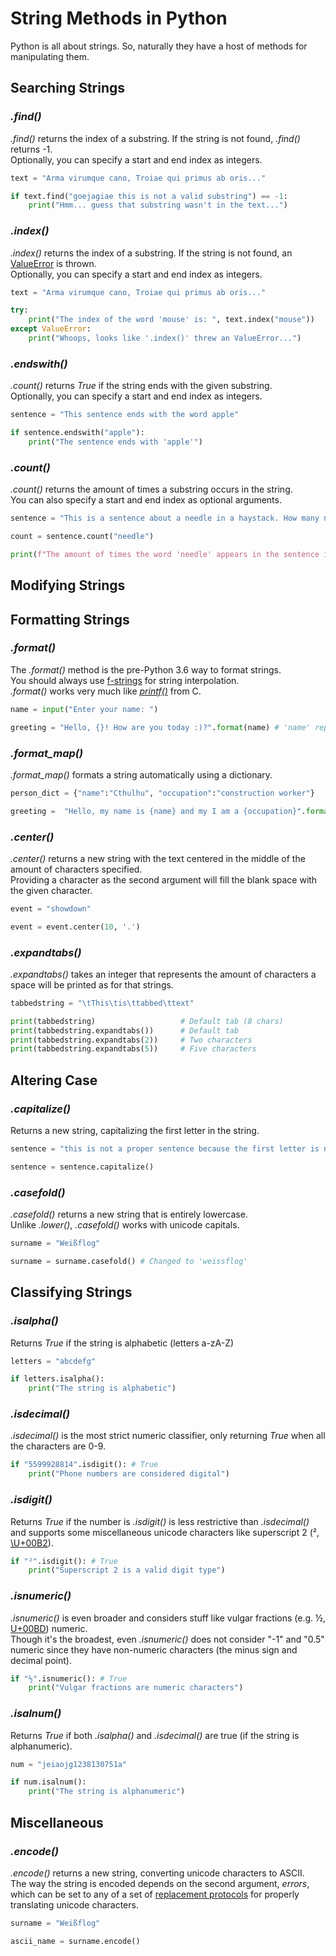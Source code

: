 # String Methods in Python
Python is all about strings. So, naturally they have a host of methods for manipulating them.

## Searching Strings

### _.find()_
_.find()_ returns the index of a substring. If the string is not found, _.find()_ returns -1. <br />
Optionally, you can specify a start and end index as integers. 

```Python
text = "Arma virumque cano, Troiae qui primus ab oris..."

if text.find("goejagiae this is not a valid substring") == -1:
    print("Hmm... guess that substring wasn't in the text...")
```

### _.index()_
_.index()_ returns the index of a substring. If the string is not found, an [ValueError](https://docs.python.org/3/library/exceptions.html#ValueError) is thrown. <br />
Optionally, you can specify a start and end index as integers. 

```Python
text = "Arma virumque cano, Troiae qui primus ab oris..."

try:
    print("The index of the word 'mouse' is: ", text.index("mouse"))
except ValueError:
    print("Whoops, looks like '.index()' threw an ValueError...")
```

### _.endswith()_
_.count()_ returns _True_ if the string ends with the given substring. <br />
Optionally, you can specify a start and end index as integers. 

```Python
sentence = "This sentence ends with the word apple"

if sentence.endswith("apple"):
    print("The sentence ends with 'apple'")
```

### _.count()_
_.count()_ returns the amount of times a substring occurs in the string. <br />
You can also specify a start and end index as optional arguments.

```Python
sentence = "This is a sentence about a needle in a haystack. How many needles are in this haystack? Well, as many needles as there are."

count = sentence.count("needle")

print(f"The amount of times the word 'needle' appears in the sentence is: {count}")
```

## Modifying Strings

## Formatting Strings

### _.format()_
The _.format()_ method is the pre-Python 3.6 way to format strings. <br />
You should always use [f-strings](https://www.programiz.com/python-programming/string-interpolation) for string interpolation. <br />
_.format()_ works very much like [_printf()_](https://www.tutorialspoint.com/c_standard_library/c_function_printf.htm) from C. 

```Python
name = input("Enter your name: ")

greeting = "Hello, {}! How are you today :)?".format(name) # 'name' replaces '{}'
```

### _.format\_map()_
_.format\_map()_ formats a string automatically using a dictionary.

```Python
person_dict = {"name":"Cthulhu", "occupation":"construction worker"}

greeting =  "Hello, my name is {name} and my I am a {occupation}".format(**person_dict)
```

### _.center()_
_.center()_ returns a new string with the text centered in the middle of the amount of characters specified. <br />
Providing a character as the second argument will fill the blank space with the given character.

```Python
event = "showdown"

event = event.center(10, '.')
```

### _.expandtabs()_
_.expandtabs()_ takes an integer that represents the amount of characters a space will be printed as for that strings.

```Python
tabbedstring = "\tThis\tis\ttabbed\ttext"

print(tabbedstring)                   # Default tab (8 chars)
print(tabbedstring.expandtabs())      # Default tab
print(tabbedstring.expandtabs(2))     # Two characters
print(tabbedstring.expandtabs(5))     # Five characters
```

## Altering Case

### _.capitalize()_
Returns a new string, capitalizing the first letter in the string.

```Python
sentence = "this is not a proper sentence because the first letter is not capitalized."

sentence = sentence.capitalize()
```

### _.casefold()_
_.casefold()_ returns a new string that is entirely lowercase. <br />
Unlike _.lower()_, _.casefold()_ works with unicode capitals.

```Python
surname = "Weißflog"

surname = surname.casefold() # Changed to 'weissflog'
```

## Classifying Strings

### _.isalpha()_
Returns _True_ if the string is alphabetic (letters a-zA-Z)

```Python
letters = "abcdefg"

if letters.isalpha():
    print("The string is alphabetic")
```

### _.isdecimal()_
_.isdecimal()_ is the most strict numeric classifier, only returning _True_ when all the characters are 0-9.

```Python
if "5599928814".isdigit(): # True
    print("Phone numbers are considered digital")
```

### _.isdigit()_
Returns _True_ if the number is
_.isdigit()_ is less restrictive than _.isdecimal()_ and supports some miscellaneous unicode characters like superscript 2 (², [\U+00B2](https://unicode-table.com/en/00B2/)). 

```Python
if "²".isdigit(): # True
    print("Superscript 2 is a valid digit type")
```

### _.isnumeric()_
_.isnumeric()_ is even broader and considers stuff like vulgar fractions (e.g. ½, [U+00BD](https://www.compart.com/en/unicode/U+00BD)) numeric. <br />
Though it's the broadest, even _.isnumeric()_ does not consider "-1" and "0.5" numeric since they have non-numeric characters (the minus sign and decimal point).

```Python
if "½".isnumeric(): # True
    print("Vulgar fractions are numeric characters")
```

### _.isalnum()_
Returns _True_ if both _.isalpha()_ and _.isdecimal()_ are true (if the string is alphanumeric).

```Python
num = "jeiaojg1238130751a"

if num.isalnum():
    print("The string is alphanumeric")
```

## Miscellaneous

### _.encode()_
_.encode()_ returns a new string, converting unicode characters to ASCII. <br />
The way the string is encoded depends on the second argument, _errors_, which can be set to any of a set of [replacement protocols](https://www.w3schools.com/python/ref_string_encode.asp) for properly translating unicode characters.

```Python
surname = "Weißflog"

ascii_name = surname.encode()
```
